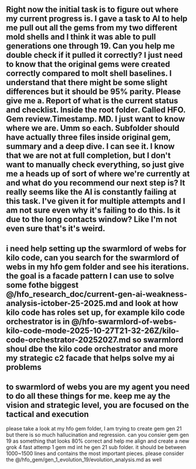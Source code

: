 Right now the initial task is to figure out where my current progress is. I gave a task to AI to help me pull out all the gems from my two different mold shells and I think it was able to pull generations one through 19. Can you help me double check if it pulled it correctly? I just need to know that the original gems were created correctly compared to molt shell baselines. I understand that there might be some slight differences but it should be 95% parity. Please give me a. Report of what is the current status and checklist. Inside the root folder. Called HFO. Gem review.Timestamp.  MD. I just want to know where we are. Umm so each. Subfolder should have actually three files inside original gem, summary and a deep dive. I can see it. I know that we are not at full completion, but I don't want to manually check everything, so just give me a heads up of sort of where we're currently at and what do you recommend our next step is? It really seems like the AI is constantly failing at this task. I've given it for multiple attempts and I am not sure even why it's failing to do this. Is it due to the long contacts window? Like I'm not even sure that's it's weird. 
---
i need help setting up the swarmlord of webs for kilo code, can you search for the swarmlord of webs in my hfo gem folder and see his iterations. the goal is a facade pattern I can use to solve some fothe biggest @/hfo_research_doc/current-gen-ai-weakness-analysis-ictober-25-2025.md  and look at how kilo code has roles set up, for example kilo code orchestrator is in @/hfo-swarmlord-of-webs-kilo-code-mode-2025-10-27T21-32-26Z/kilo-code-orchestrator-20252027.md so swarmlord shoul dbe the kilo code orchestrator and more my strategic c2 facade that helps solve my ai problems
---
to swarmlord of webs
you are my agent you need to do all these things for me. keep me ay the vision and strategic level, you are focused on the tactical and execution
---
please take a look at my hfo gem folder, I am trying to create gem gen 21 but there is so much hallucination and regression. can you consier gem gen 19 as something that looks 80% correct and help me align and create a new grok 4 fast attemp 1 gem md int he gen 21 sub folder. it should be between 1000~1500 lines and contains the most important pieces. please consider the @/hfo_gem/gen_1_evolution_19/evolution_analysis.md as well